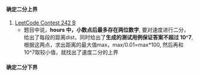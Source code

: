 #### 确定二分上界
1. [LeetCode Contest 242 B](https://leetcode-cn.com/problems/minimum-speed-to-arrive-on-time/)
    * 题目中说，**hours 中，小数点后最多存在两位数字**, 要对速度进行二分，给出了每段的距离dist，同时给出了**生成的测试用例保证答案不超过 10^7**,根据这两点，求出距离的最大值max，max/0.01=max\*100, 然后再和10^7取较小值，就找出了速度二分的上界
#### 确定二分下界
